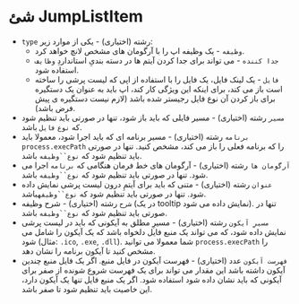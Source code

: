 # شئ JumpListItem

* `type` رشته (اختیاری) - یکی از موارد زیر: 
  * `وظیفه` - یک وظیفه اپ را با آرگومان های مشخص لانچ خواهد کرد.
  * `جدا کننده` - می تواند برای جدا کردن آیتم ها در دسته بندیِ استانداردِ `وظایف` استفاده شود.
  * `فایل` - یک لینک فایل، یک فایل را با استفاده از اپی که لیست پرشی را ساخته است باز می کند، برای اینکه این ویژگی کار کند، اپ باید به عنوان یک دستگیره برای باز کردن آن نوع فایل رجیستر شده باشد (لازم نیست دستگیره ی پیش فرض باشد).
* `مسیر` رشته (اختیاری) - مسیر فایلی که باید باز شود، تنها در صورتی باید تنظیم شود که `نوع` `فایل` باشد.
* `برنامه` رشته (اختیاری) - مسیر برنامه ای که باید اجرا شود، معمولا باید `process.execPath` را که برنامه فعلی را باز می کند، مشخص کنید. تنها در صورتی باید تنظیم شود که `نوع``وظیفه` باشد.
* `آرگومان ها` رشته (اختیاری) - آرگومان های خط فرمان هنگامی که `برنامه` اجرا می شود. تنها در صورتی باید تنظیم شود که `نوع``وظیفه` باشد.
* `عنوان` رشته (اختیاری) - متنی که باید برای آیتمِ درون لیست پرشی نمایش داده شود. تنها در صورتی باید تنظیم شود که `نوع``وظیفه`باشد.
* `شرح` رشته (اختیاری) - شرح وظیفه (در یک tooltip نمایش داده می شود). تنها در صورتی باید تنظیم شود که `نوع``وظیفه` باشد.
* `مسیرِ آیکون` رشته (اختیاری) - مسیرِ مطلق به آیکونی که باید در لیست پرشی نمایش داده شود، که می تواند یک منبع فایل دلخواه باشد که یک آیکون را شامل می شود (مثال: `.ico`, `.exe`, `.dll`). شما معمولا می توانید `process.execPath` را مشخص کنید تا آیکون برنامه را نشان دهد.
* `فهرست آيکون` عدد (اختیاری) - فهرست آیکون در فایل منبع. اگر یک فایل منبع چندین آیکون داشته باشد این مقدار می تواند برای یک فهرست شروع شونده از صفر برای آیکونی که باید نشان داده شود استفاده شود. اگر یک منبع فایل تنها یک آیکون دارد، این خاصیت باید تنظیم شود تا صفر باشد.